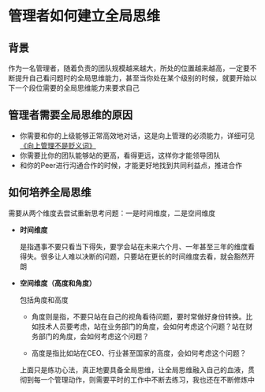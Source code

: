 # **管理者如何建立全局思维**

## **背景**

作为一名管理者，随着负责的团队规模越来越大，所处的位置越来越高，一定要不断提升自己看问题时的全局思维能力，甚至当你处在某个级别的时候，就要开始以下一个段位需要的全局思维能力来要求自己

## **管理者需要全局思维的原因**

- 你需要和你的上级能够正常高效地对话，这是向上管理的必须能力，详细可见[《向上管理不是贬义词》](https://github.com/xiaoyuge/Admin-Notes/blob/main/%E5%90%91%E4%B8%8A%E7%AE%A1%E7%90%86%E4%B8%8D%E6%98%AF%E8%B4%AC%E4%B9%89%E8%AF%8D.md)
- 你需要比你的团队能够站的更高，看得更远，这样你才能领导团队
- 和你的Peer进行沟通合作的时候，才能更好地找到共同利益点，推进合作

## **如何培养全局思维**

需要从两个维度去尝试重新思考问题：一是时间维度，二是空间维度

- **时间维度**

  是指遇事不要只看当下得失，要学会站在未来六个月、一年甚至三年的维度看得失。很多让人难以决断的问题，只要站在更长的时间维度去看，就会豁然开朗

- **空间维度（高度和角度）**

  包括角度和高度
  
  - 角度则是指，不要只站在自己的视角看待问题，要时常做好身份转换。比如技术人员要考虑，站在业务部门的角度，会如何考虑这个问题？站在财务部门的角度，会如何考虑这个问题？
  
  - 高度是指比如站在CEO、行业甚至国家的高度，会如何考虑这个问题？

  上面只是练功心法，真正地要具备全局思维，让全局思维融入自己的血液，贯彻到每一个管理动作，则需要平时的工作中不断去练习，我也还在不断修炼中
